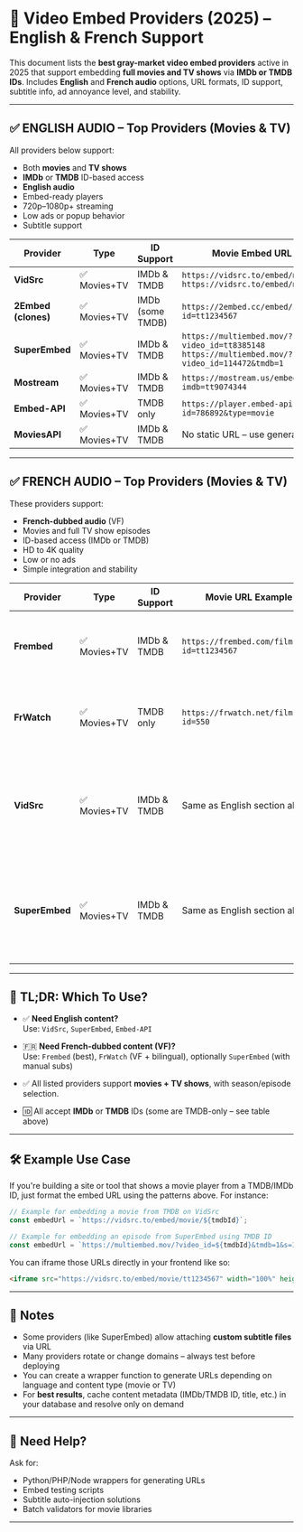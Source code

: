 # 🎥 Video Embed Providers (2025) – English & French Support

This document lists the **best gray-market video embed providers** active in 2025 that support embedding **full movies and TV shows** via **IMDb or TMDB IDs**. Includes **English** and **French audio** options, URL formats, ID support, subtitle info, ad annoyance level, and stability.

---

## ✅ ENGLISH AUDIO – Top Providers (Movies & TV)

All providers below support:
- Both **movies** and **TV shows**
- **IMDb** or **TMDB** ID-based access
- **English audio**
- Embed-ready players
- 720p–1080p+ streaming
- Low ads or popup behavior
- Subtitle support

| Provider         | Type         | ID Support       | Movie Embed URL Example                                                                 | TV Show Embed URL Example                                                                            |
|------------------|--------------|------------------|------------------------------------------------------------------------------------------|--------------------------------------------------------------------------------------------------------|
| **VidSrc**       | ✅ Movies+TV | IMDb & TMDB      | `https://vidsrc.to/embed/movie/tt9100054`<br>`https://vidsrc.to/embed/movie/12345`       | `https://vidsrc.to/embed/tv/tt18382028/1/5`<br>`https://vidsrc.to/embed/tv/12345/1/5`                  |
| **2Embed (clones)** | ✅ Movies+TV | IMDb (some TMDB) | `https://2embed.cc/embed/imdb/movie?id=tt1234567`                                       | `https://2embed.cc/embed/imdb/tv?id=tt7654321&s=1&e=2`                                                 |
| **SuperEmbed**   | ✅ Movies+TV | IMDb & TMDB      | `https://multiembed.mov/?video_id=tt8385148`<br>`https://multiembed.mov/?video_id=114472&tmdb=1` | `https://multiembed.mov/?video_id=114472&tmdb=1&s=1&e=2`                                              |
| **Mostream**     | ✅ Movies+TV | IMDb & TMDB      | `https://mostream.us/embed.php?imdb=tt9074344`                                          | `https://mostream.us/embed.php?imdb=tt27528139&s=1&e=1`                                               |
| **Embed-API**    | ✅ Movies+TV | TMDB only        | `https://player.embed-api.stream/?id=786892&type=movie`                                 | `https://player.embed-api.stream/?id=237748&s=1&e=2`                                                  |
| **MoviesAPI**    | ✅ Movies+TV | IMDb & TMDB      | No static URL – use generator or API                                                    | No static URL – use generator or API                                                                  |

---

## ✅ FRENCH AUDIO – Top Providers (Movies & TV)

These providers support:
- **French-dubbed audio** (VF)
- Movies and full TV show episodes
- ID-based access (IMDb or TMDB)
- HD to 4K quality
- Low or no ads
- Simple integration and stability

| Provider       | Type         | ID Support    | Movie URL Example                                                   | TV Show URL Example                                                              | Notes |
|----------------|--------------|---------------|----------------------------------------------------------------------|-----------------------------------------------------------------------------------|-------|
| **Frembed**    | ✅ Movies+TV | IMDb & TMDB   | `https://frembed.com/film.php?id=tt1234567`                          | `https://frembed.com/serie.php?id=tt9876543&sa=1&epi=2`                          | 100% French audio, no subs, minimal ads |
| **FrWatch**    | ✅ Movies+TV | TMDB only     | `https://frwatch.net/film.php?id=550`                                | `https://frwatch.net/serie.php?id=237748&sa=1&epi=2`                             | French dub, now also supports English + FR subs |
| **VidSrc**     | ✅ Movies+TV | IMDb & TMDB   | Same as English section above                                       | Same as English section above                                                    | Supports some French (only if original or source provides), not guaranteed |
| **SuperEmbed** | ✅ Movies+TV | IMDb & TMDB   | Same as English section above                                       | Same as English section above                                                    | Supports French only if present in sources; can attach custom French subs |

---

## 🧠 TL;DR: Which To Use?

- ✅ **Need English content?**  
  Use: `VidSrc`, `SuperEmbed`, `Embed-API`

- 🇫🇷 **Need French-dubbed content (VF)?**  
  Use: `Frembed` (best), `FrWatch` (VF + bilingual), optionally `SuperEmbed` (with manual subs)

- ✅ All listed providers support **movies + TV shows**, with season/episode selection.

- 🆔 All accept **IMDb** or **TMDB** IDs (some are TMDB-only – see table above)

---

## 🛠 Example Use Case

If you're building a site or tool that shows a movie player from a TMDB/IMDb ID, just format the embed URL using the patterns above. For instance:

```js
// Example for embedding a movie from TMDB on VidSrc
const embedUrl = `https://vidsrc.to/embed/movie/${tmdbId}`;
```

```js
// Example for embedding an episode from SuperEmbed using TMDB ID
const embedUrl = `https://multiembed.mov/?video_id=${tmdbId}&tmdb=1&s=1&e=2`;
```

You can iframe those URLs directly in your frontend like so:

```html
<iframe src="https://vidsrc.to/embed/movie/tt1234567" width="100%" height="500" allowfullscreen></iframe>
```

---

## 📝 Notes

- Some providers (like SuperEmbed) allow attaching **custom subtitle files** via URL
- Many providers rotate or change domains – always test before deploying
- You can create a wrapper function to generate URLs depending on language and content type (movie or TV)
- For **best results**, cache content metadata (IMDb/TMDB ID, title, etc.) in your database and resolve only on demand

---

## 🤖 Need Help?

Ask for:
- Python/PHP/Node wrappers for generating URLs
- Embed testing scripts
- Subtitle auto-injection solutions
- Batch validators for movie libraries

---
